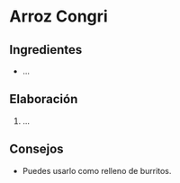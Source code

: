 # Arroz Congri
## Ingredientes
- ...
## Elaboración
1. ...
## Consejos
- Puedes usarlo como relleno de burritos.
